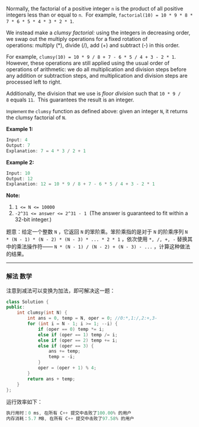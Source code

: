 <p>Normally, the factorial of a positive integer <code>n</code>&nbsp;is the product of all positive integers less than or equal to <code>n</code>.&nbsp; For example, <code>factorial(10) = 10 * 9 * 8 * 7 * 6 * 5 * 4 * 3 * 2 * 1</code>.</p>

<p>We instead make a <em>clumsy factorial:</em>&nbsp;using the integers in decreasing order, we&nbsp;swap out the multiply operations for a fixed rotation of operations:&nbsp;multiply (*), divide (/), add (+) and subtract (-) in this order.</p>

<p>For example, <code>clumsy(10) = 10 * 9 / 8 + 7 - 6 * 5 / 4 + 3 - 2 * 1</code>.&nbsp; However, these operations are still applied using the usual order of operations of arithmetic: we do all multiplication and division steps before any addition or subtraction steps, and multiplication and division steps are processed left to right.</p>

<p>Additionally, the division that we use is <em>floor division</em>&nbsp;such that&nbsp;<code>10 * 9 / 8</code>&nbsp;equals&nbsp;<code>11</code>.&nbsp; This guarantees the result is&nbsp;an integer.</p>

<p><code><font face="sans-serif, Arial, Verdana, Trebuchet MS">Implement the&nbsp;</font>clumsy</code>&nbsp;function&nbsp;as defined above: given an integer <code>N</code>, it returns the clumsy factorial of <code>N</code>.</p>

 
<p><strong>Example 1:</strong></p>

```csharp
Input: 4
Output: 7
Explanation: 7 = 4 * 3 / 2 + 1
```

<p><strong>Example 2:</strong></p>

```csharp
Input: 10
Output: 12
Explanation: 12 = 10 * 9 / 8 + 7 - 6 * 5 / 4 + 3 - 2 * 1
```

<p><strong>Note:</strong></p> 
<ol>
	<li><code>1 &lt;= N &lt;= 10000</code></li>
	<li><code>-2^31 &lt;= answer &lt;= 2^31 - 1</code>&nbsp; (The answer is guaranteed to fit within a 32-bit integer.)</li>
</ol>


题意：给定一个整数 `N` ，它返回 `N` 的笨阶乘。笨阶乘指的是对于 `N` 的阶乘序列 `N * (N - 1) * (N - 2) * (N - 3) * ... * 2 * 1` ，依次使用 `*, /, +, -` 替换其中的乘法操作符—— `N * (N - 1) / (N - 2) + (N - 3) - ...` ，计算这种做法的结果。

---
### 解法 数学
注意到减法可以变换为加法，即可解决这一题：
```cpp
class Solution {
public:
    int clumsy(int N) {
        int ans = 0, temp = N, oper = 0; //0:*,1:/,2:+,3-
        for (int i = N - 1; i >= 1; --i) {
            if (oper == 0) temp *= i;
            else if (oper == 1) temp /= i;
            else if (oper == 2) temp += i;
            else if (oper == 3) { 
                ans += temp;
                temp = -i;
            }
            oper = (oper + 1) % 4;
        } 
        return ans + temp;
    }
};
```
运行效率如下：
```cpp
执行用时：0 ms, 在所有 C++ 提交中击败了100.00% 的用户
内存消耗：5.7 MB, 在所有 C++ 提交中击败了97.58% 的用户
```
